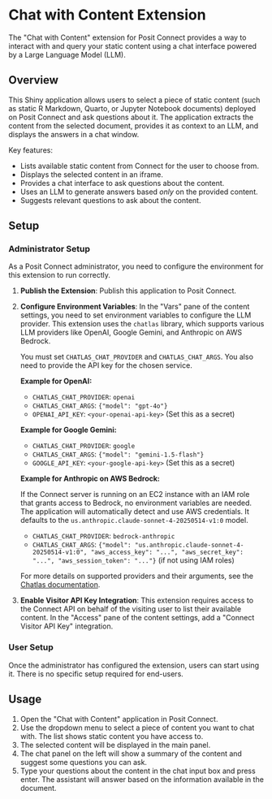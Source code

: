 # Chat with Content Extension

The "Chat with Content" extension for Posit Connect provides a way to interact with and query your static content using a chat interface powered by a Large Language Model (LLM).

## Overview

This Shiny application allows users to select a piece of static content (such as static R Markdown, Quarto, or Jupyter Notebook documents) deployed on Posit Connect and ask questions about it. The application extracts the content from the selected document, provides it as context to an LLM, and displays the answers in a chat window.

Key features:
- Lists available static content from Connect for the user to choose from.
- Displays the selected content in an iframe.
- Provides a chat interface to ask questions about the content.
- Uses an LLM to generate answers based *only* on the provided content.
- Suggests relevant questions to ask about the content.

## Setup

### Administrator Setup

As a Posit Connect administrator, you need to configure the environment for this extension to run correctly.

1.  **Publish the Extension**: Publish this application to Posit Connect.

2.  **Configure Environment Variables**: In the "Vars" pane of the content settings, you need to set environment variables to configure the LLM provider. This extension uses the `chatlas` library, which supports various LLM providers like OpenAI, Google Gemini, and Anthropic on AWS Bedrock.

    You must set `CHATLAS_CHAT_PROVIDER` and `CHATLAS_CHAT_ARGS`. You also need to provide the API key for the chosen service.

    **Example for OpenAI:**

    -   `CHATLAS_CHAT_PROVIDER`: `openai`
    -   `CHATLAS_CHAT_ARGS`: `{"model": "gpt-4o"}`
    -   `OPENAI_API_KEY`: `<your-openai-api-key>` (Set this as a secret)

    **Example for Google Gemini:**

    -   `CHATLAS_CHAT_PROVIDER`: `google`
    -   `CHATLAS_CHAT_ARGS`: `{"model": "gemini-1.5-flash"}`
    -   `GOOGLE_API_KEY`: `<your-google-api-key>` (Set this as a secret)

    **Example for Anthropic on AWS Bedrock:**

    If the Connect server is running on an EC2 instance with an IAM role that grants access to Bedrock, no environment variables are needed. The application will automatically detect and use AWS credentials. It defaults to the `us.anthropic.claude-sonnet-4-20250514-v1:0` model.

    -   `CHATLAS_CHAT_PROVIDER`: `bedrock-anthropic`
    -   `CHATLAS_CHAT_ARGS`: `{"model": "us.anthropic.claude-sonnet-4-20250514-v1:0", "aws_access_key": "...", "aws_secret_key": "...", "aws_session_token": "..."}` (if not using IAM roles)

    For more details on supported providers and their arguments, see the [Chatlas documentation](https://posit-dev.github.io/chatlas/reference/ChatAuto.html).

3.  **Enable Visitor API Key Integration**: This extension requires access to the Connect API on behalf of the visiting user to list their available content. In the "Access" pane of the content settings, add a "Connect Visitor API Key" integration.

### User Setup

Once the administrator has configured the extension, users can start using it. There is no specific setup required for end-users.

## Usage

1.  Open the "Chat with Content" application in Posit Connect.
2.  Use the dropdown menu to select a piece of content you want to chat with. The list shows static content you have access to.
3.  The selected content will be displayed in the main panel.
4.  The chat panel on the left will show a summary of the content and suggest some questions you can ask.
5.  Type your questions about the content in the chat input box and press enter. The assistant will answer based on the information available in the document.
